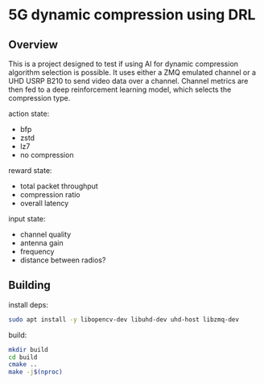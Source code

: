 # 5G dynamic compression using DRL

## Overview
This is a project designed to test if using AI for dynamic compression algorithm selection is possible. It uses either a ZMQ emulated channel or a UHD USRP B210 to send video data over a channel. Channel metrics are then fed to a deep reinforcement learning model, which selects the compression type.

action state:
- bfp
- zstd
- lz7
- no compression

reward state:
- total packet throughput
- compression ratio
- overall latency

input state:
- channel quality
- antenna gain
- frequency
- distance between radios?


## Building

install deps:
```bash
sudo apt install -y libopencv-dev libuhd-dev uhd-host libzmq-dev
```

build:
```bash
mkdir build
cd build
cmake ..
make -j$(nproc)
```
